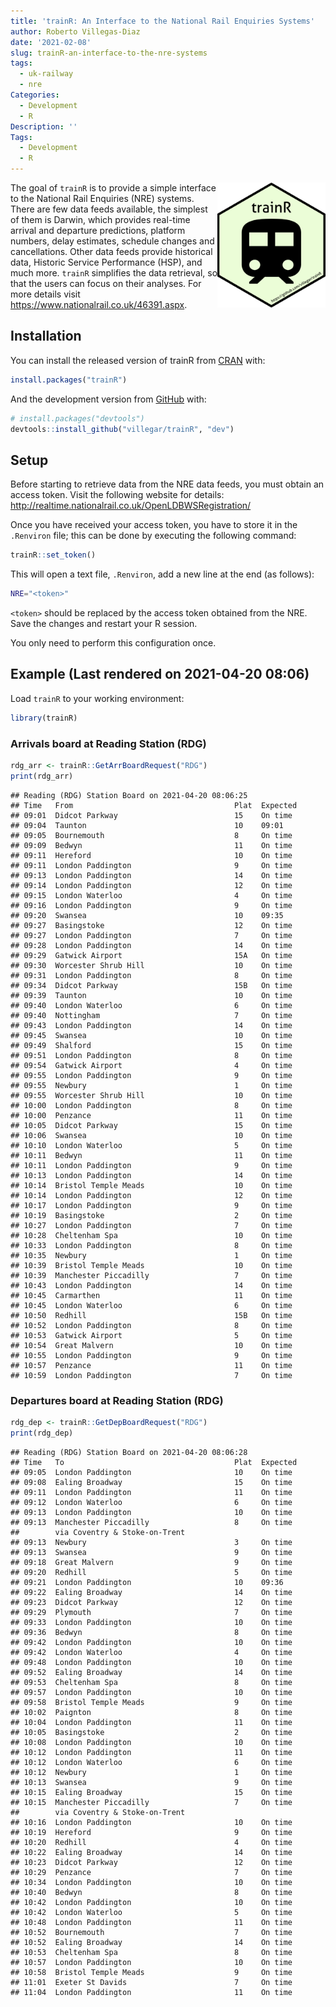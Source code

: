 ```yaml
---
title: 'trainR: An Interface to the National Rail Enquiries Systems'
author: Roberto Villegas-Diaz
date: '2021-02-08'
slug: trainR-an-interface-to-the-nre-systems
tags:
  - uk-railway
  - nre
Categories:
  - Development
  - R
Description: ''
Tags:
  - Development
  - R
---
```


<img src="https://raw.githubusercontent.com/villegar/trainR/main/inst/images/logo.png" alt="logo" align="right" height=200px/>

The goal of `trainR` is to provide a simple interface to the 
National Rail Enquiries (NRE) systems. There are few data feeds 
available, the simplest of them is Darwin, which provides real-time 
arrival and departure predictions, platform numbers, delay estimates, 
schedule changes and cancellations. Other data feeds provide historical 
data, Historic Service Performance (HSP), and much more. `trainR` 
simplifies the data retrieval, so that the users can focus on their 
analyses. For more details visit 
https://www.nationalrail.co.uk/46391.aspx.

## Installation

You can install the released version of trainR from [CRAN](https://CRAN.R-project.org) with:

``` r
install.packages("trainR")
```

And the development version from [GitHub](https://github.com/) with:

``` r
# install.packages("devtools")
devtools::install_github("villegar/trainR", "dev")
```

## Setup
Before starting to retrieve data from the NRE data feeds, you must obtain an access token. 
Visit the following website for details: http://realtime.nationalrail.co.uk/OpenLDBWSRegistration/

Once you have received your access token, you have to store it in the `.Renviron` file; this can be 
done by executing the following command:


```r
trainR::set_token()
```

This will open a text file, `.Renviron`, add a new line at the end (as follows):

```bash
NRE="<token>"
```

`<token>` should be replaced by the access token obtained from the NRE. Save the changes and restart 
your R session.

You only need to perform this configuration once.

## Example (Last rendered on 2021-04-20 08:06)

Load `trainR` to your working environment:

```r
library(trainR)
```

### Arrivals board at Reading Station (RDG)


```r
rdg_arr <- trainR::GetArrBoardRequest("RDG")
print(rdg_arr)
```

```
## Reading (RDG) Station Board on 2021-04-20 08:06:25
## Time   From                                    Plat  Expected
## 09:01  Didcot Parkway                          15    On time
## 09:04  Taunton                                 10    09:01
## 09:05  Bournemouth                             8     On time
## 09:09  Bedwyn                                  11    On time
## 09:11  Hereford                                10    On time
## 09:11  London Paddington                       9     On time
## 09:13  London Paddington                       14    On time
## 09:14  London Paddington                       12    On time
## 09:15  London Waterloo                         4     On time
## 09:16  London Paddington                       9     On time
## 09:20  Swansea                                 10    09:35
## 09:27  Basingstoke                             12    On time
## 09:27  London Paddington                       7     On time
## 09:28  London Paddington                       14    On time
## 09:29  Gatwick Airport                         15A   On time
## 09:30  Worcester Shrub Hill                    10    On time
## 09:31  London Paddington                       8     On time
## 09:34  Didcot Parkway                          15B   On time
## 09:39  Taunton                                 10    On time
## 09:40  London Waterloo                         6     On time
## 09:40  Nottingham                              7     On time
## 09:43  London Paddington                       14    On time
## 09:45  Swansea                                 10    On time
## 09:49  Shalford                                15    On time
## 09:51  London Paddington                       8     On time
## 09:54  Gatwick Airport                         4     On time
## 09:55  London Paddington                       9     On time
## 09:55  Newbury                                 1     On time
## 09:55  Worcester Shrub Hill                    10    On time
## 10:00  London Paddington                       8     On time
## 10:00  Penzance                                11    On time
## 10:05  Didcot Parkway                          15    On time
## 10:06  Swansea                                 10    On time
## 10:10  London Waterloo                         5     On time
## 10:11  Bedwyn                                  11    On time
## 10:11  London Paddington                       9     On time
## 10:13  London Paddington                       14    On time
## 10:14  Bristol Temple Meads                    10    On time
## 10:14  London Paddington                       12    On time
## 10:17  London Paddington                       9     On time
## 10:19  Basingstoke                             2     On time
## 10:27  London Paddington                       7     On time
## 10:28  Cheltenham Spa                          10    On time
## 10:33  London Paddington                       8     On time
## 10:35  Newbury                                 1     On time
## 10:39  Bristol Temple Meads                    10    On time
## 10:39  Manchester Piccadilly                   7     On time
## 10:43  London Paddington                       14    On time
## 10:45  Carmarthen                              11    On time
## 10:45  London Waterloo                         6     On time
## 10:50  Redhill                                 15B   On time
## 10:52  London Paddington                       8     On time
## 10:53  Gatwick Airport                         5     On time
## 10:54  Great Malvern                           10    On time
## 10:55  London Paddington                       9     On time
## 10:57  Penzance                                11    On time
## 10:59  London Paddington                       7     On time
```

### Departures board at Reading Station (RDG)


```r
rdg_dep <- trainR::GetDepBoardRequest("RDG")
print(rdg_dep)
```

```
## Reading (RDG) Station Board on 2021-04-20 08:06:28
## Time   To                                      Plat  Expected
## 09:05  London Paddington                       10    On time
## 09:08  Ealing Broadway                         15    On time
## 09:11  London Paddington                       11    On time
## 09:12  London Waterloo                         6     On time
## 09:13  London Paddington                       10    On time
## 09:13  Manchester Piccadilly                   8     On time
##        via Coventry & Stoke-on-Trent           
## 09:13  Newbury                                 3     On time
## 09:13  Swansea                                 9     On time
## 09:18  Great Malvern                           9     On time
## 09:20  Redhill                                 5     On time
## 09:21  London Paddington                       10    09:36
## 09:22  Ealing Broadway                         14    On time
## 09:23  Didcot Parkway                          12    On time
## 09:29  Plymouth                                7     On time
## 09:33  London Paddington                       10    On time
## 09:36  Bedwyn                                  8     On time
## 09:42  London Paddington                       10    On time
## 09:42  London Waterloo                         4     On time
## 09:48  London Paddington                       10    On time
## 09:52  Ealing Broadway                         14    On time
## 09:53  Cheltenham Spa                          8     On time
## 09:57  London Paddington                       10    On time
## 09:58  Bristol Temple Meads                    9     On time
## 10:02  Paignton                                8     On time
## 10:04  London Paddington                       11    On time
## 10:05  Basingstoke                             2     On time
## 10:08  London Paddington                       10    On time
## 10:12  London Paddington                       11    On time
## 10:12  London Waterloo                         6     On time
## 10:12  Newbury                                 1     On time
## 10:13  Swansea                                 9     On time
## 10:15  Ealing Broadway                         15    On time
## 10:15  Manchester Piccadilly                   7     On time
##        via Coventry & Stoke-on-Trent           
## 10:16  London Paddington                       10    On time
## 10:19  Hereford                                9     On time
## 10:20  Redhill                                 4     On time
## 10:22  Ealing Broadway                         14    On time
## 10:23  Didcot Parkway                          12    On time
## 10:29  Penzance                                7     On time
## 10:34  London Paddington                       10    On time
## 10:40  Bedwyn                                  8     On time
## 10:42  London Paddington                       10    On time
## 10:42  London Waterloo                         5     On time
## 10:48  London Paddington                       11    On time
## 10:52  Bournemouth                             7     On time
## 10:52  Ealing Broadway                         14    On time
## 10:53  Cheltenham Spa                          8     On time
## 10:57  London Paddington                       10    On time
## 10:58  Bristol Temple Meads                    9     On time
## 11:01  Exeter St Davids                        7     On time
## 11:04  London Paddington                       11    On time
```
